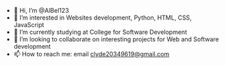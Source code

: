 - 👋 Hi, I’m @AlBel123
- 👀 I’m interested in Websites development, Python, HTML, CSS, JavaScript
- 🌱 I’m currently studying at College for Software Development
- 💞️ I’m looking to collaborate on interesting projects for Web and Software development
- 📫 How to reach me: email clyde20349619@gmail.com

<!---
AlBel123/AlBel123 is a ✨ special ✨ repository because its `README.md` (this file) appears on your GitHub profile.
You can click the Preview link to take a look at your changes.
--->
